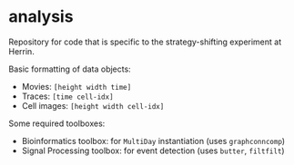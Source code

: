 analysis
========

Repository for code that is specific to the strategy-shifting experiment at Herrin.

Basic formatting of data objects:
- Movies: `[height width time]`
- Traces: `[time cell-idx]`
- Cell images: `[height width cell-idx]`

Some required toolboxes:
- Bioinformatics toolbox: for `MultiDay` instantiation (uses `graphconncomp`)
- Signal Processing toolbox: for event detection (uses `butter`, `filtfilt`)

